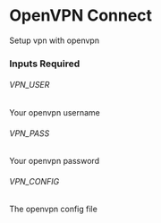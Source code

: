 # OpenVPN Connect

Setup vpn with openvpn

### Inputs Required

###### VPN_USER

Your openvpn username

###### VPN_PASS

Your openvpn password

###### VPN_CONFIG

The openvpn config file

